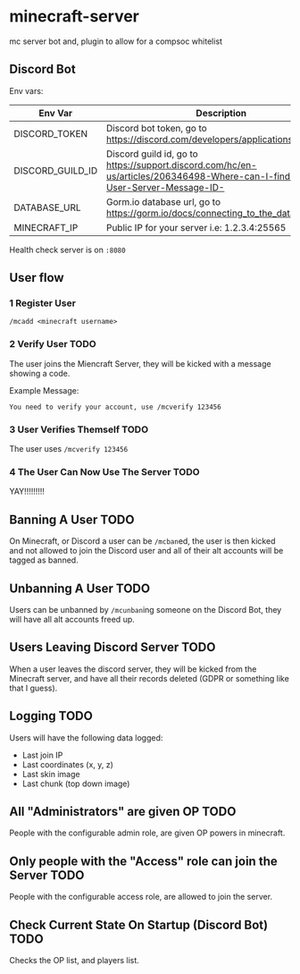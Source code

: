 # minecraft-server

mc server bot and, plugin to allow for a compsoc whitelist

## Discord Bot

Env vars:

| Env Var          | Description                                                                                                                 |
| ---------------- | --------------------------------------------------------------------------------------------------------------------------- |
| DISCORD_TOKEN    | Discord bot token, go to https://discord.com/developers/applications                                                        |
| DISCORD_GUILD_ID | Discord guild id, go to https://support.discord.com/hc/en-us/articles/206346498-Where-can-I-find-my-User-Server-Message-ID- |
| DATABASE_URL     | Gorm.io database url, go to https://gorm.io/docs/connecting_to_the_database.html                                            |
| MINECRAFT_IP     | Public IP for your server i.e: 1.2.3.4:25565                                                                                |

Health check server is on `:8080`

## User flow

### 1 Register User

```
/mcadd <minecraft username>
```

### 2 Verify User TODO

The user joins the Miencraft Server, they will be kicked with a message showing a code.

Example Message:

```
You need to verify your account, use /mcverify 123456
```

### 3 User Verifies Themself TODO

The user uses `/mcverify 123456`

### 4 The User Can Now Use The Server TODO

YAY!!!!!!!!!

## Banning A User TODO

On Minecraft, or Discord a user can be `/mcban`ed, the user is then kicked and not allowed to join
the Discord user and all of their alt accounts will be tagged as banned.

## Unbanning A User TODO

Users can be unbanned by `/mcunban`ing someone on the Discord Bot, they will have all alt accounts freed up.

## Users Leaving Discord Server TODO

When a user leaves the discord server, they will be kicked from the Minecraft server, and have all their records deleted (GDPR or something like that I guess).

## Logging TODO

Users will have the following data logged:

- Last join IP
- Last coordinates (x, y, z)
- Last skin image
- Last chunk (top down image)

## All "Administrators" are given OP TODO

People with the configurable admin role, are given OP powers in minecraft.

## Only people with the "Access" role can join the Server TODO

People with the configurable access role, are allowed to join the server.

## Check Current State On Startup (Discord Bot) TODO

Checks the OP list, and players list.

